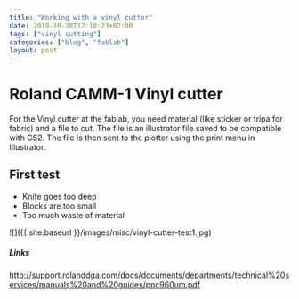 ```yaml
---
title: "Working with a vinyl cutter"
date: 2019-10-28T12:10:23+02:00
tags: ["vinyl cutting"]
categories: ["blog", "fablab"]
layout: post
---
```


# Roland CAMM-1 Vinyl cutter
For the Vinyl cutter at the fablab, you need material (like sticker or tripa for fabric) and a file to cut. The file is an illustrator file saved to be compatible with CS2. The file is then sent to the plotter using the print menu in Illustrator. 

## First test
- Knife goes too deep
- Blocks are too small
- Too much waste of material

![]({{ site.baseurl }}/images/misc/vinyl-cutter-test1.jpg)


##### Links

<http://support.rolanddga.com/docs/documents/departments/technical%20services/manuals%20and%20guides/pnc960um.pdf>